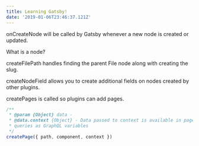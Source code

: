 ```yaml
---
title: Learning Gatsby!
date: '2019-01-06T23:46:37.121Z'
---
```


onCreateNode will be called by Gatsby whenever a new node is created or updated.

What is a node?

createFilePath handles finding the parent File node along with creating the slug.

createNodeField allows you to create additional fields on nodes created by other plugins.

createPages is called so plugins can add pages.

```javascript
/**
 * @param {Object} data -
 * @data.context {Object} - Data passed to context is available in page
 * queries as GraphQL variables
 */
createPage({ path, component, context })
```
